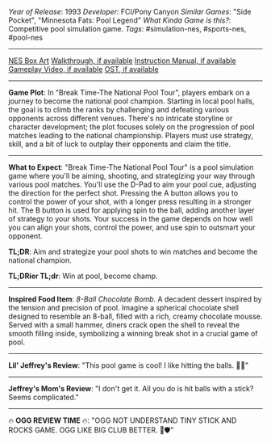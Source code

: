 *Year of Release*: 1993
*Developer*: FCI/Pony Canyon
*Similar Games*: "Side Pocket", "Minnesota Fats: Pool Legend"
*What Kinda Game is this?*: Competitive pool simulation game.
*Tags:* #simulation-nes, #sports-nes, #pool-nes

---
[NES Box Art](https://www.google.com/search?tbm=isch&q=NES+Box+Art+Break+Time-The+National+Pool+Tour) 
[Walkthrough, if available](https://www.google.com/search?q=Walkthrough+NES+Break+Time-The+National+Pool+Tour)
[Instruction Manual, if available](https://www.google.com/search?q=NES+Instruction+Manual+Break+Time-The+National+Pool+Tour)
[Gameplay Video, if available](https://www.youtube.com/results?search_query=gameplay+NES+Break+Time-The+National+Pool+Tour) 
[OST, if available](https://www.youtube.com/results?search_query=gameplay+NES+Break+Time-The+National+Pool+Tour+OST)

- - -
**Game Plot**: 
In "Break Time-The National Pool Tour", players embark on a journey to become the national pool champion. Starting in local pool halls, the goal is to climb the ranks by challenging and defeating various opponents across different venues. There's no intricate storyline or character development; the plot focuses solely on the progression of pool matches leading to the national championship. Players must use strategy, skill, and a bit of luck to outplay their opponents and claim the title.

- - -
**What to Expect**: 
"Break Time-The National Pool Tour" is a pool simulation game where you'll be aiming, shooting, and strategizing your way through various pool matches. You'll use the D-Pad to aim your pool cue, adjusting the direction for the perfect shot. Pressing the A button allows you to control the power of your shot, with a longer press resulting in a stronger hit. The B button is used for applying spin to the ball, adding another layer of strategy to your shots. Your success in the game depends on how well you can align your shots, control the power, and use spin to outsmart your opponent.

**TL;DR**: 
Aim and strategize your pool shots to win matches and become the national champion.

**TL;DRier TL;dr**: 
Win at pool, become champ.

---
**Inspired Food Item**: 
*8-Ball Chocolate Bomb*. A decadent dessert inspired by the tension and precision of pool. Imagine a spherical chocolate shell designed to resemble an 8-ball, filled with a rich, creamy chocolate mousse. Served with a small hammer, diners crack open the shell to reveal the smooth filling inside, symbolizing a winning break shot in a crucial game of pool.

---
**Lil' Jeffrey's Review**: 
"This pool game is cool! I like hitting the balls. 🎱😎"

---
**Jeffrey's Mom's Review**: 
"I don't get it. All you do is hit balls with a stick? Seems complicated."

---
🔥 **OGG REVIEW TIME** 🔥: 
"OGG NOT UNDERSTAND TINY STICK AND ROCKS GAME. OGG LIKE BIG CLUB BETTER. 🏹🛡️"